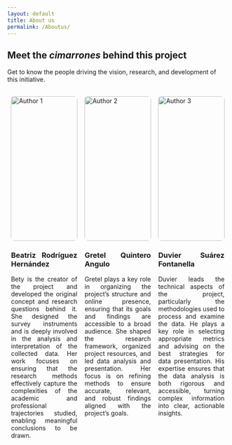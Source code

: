 ```yaml
---
layout: default
title: About us
permalink: /Aboutus/
---
```


## Meet the *cimarrones* behind this project

Get to know the people driving the vision, research, and development of this initiative.

<div style="display: flex; justify-content: space-around; margin-top: 30px;">
  <div style="text-align: justify; width: 30%;">
    <img src="{{ site.baseurl }}/assets/images/IMG_Bety.jpg" alt="Author 1" style="width: 100%; height: 330px; border-radius: 8px;" />
    <h3>Beatriz Rodríguez Hernández</h3>
    <p>Bety is the creator of the project and developed the original concept and research questions behind it. She designed the survey instruments and is deeply involved in the analysis and interpretation of the collected data. Her work focuses on ensuring that the research methods effectively capture the complexities of the academic and professional trajectories studied, enabling meaningful conclusions to be drawn.</p>
  </div>
  <div style="text-align: justify; width: 30%;">
    <img src="{{ site.baseurl }}/assets/images/20250124_144716.jpg" alt="Author 2" style="width: 100%; height: 330px; border-radius: 8px;" />
    <h3>Gretel Quintero Angulo</h3>
    <p> Gretel plays a key role in organizing the project’s structure and online presence, ensuring that its goals and findings are accessible to a broad audience. She shaped the research framework, organized project resources, and led data analysis and presentation. Her focus is on refining methods to ensure accurate, relevant, and robust findings aligned with the project’s goals.</p>
  </div>
  <div style="text-align: justify; width: 30%;">
    <img src="{{ site.baseurl }}/assets/images/du.jpg" alt="Author 3" style="width: 100%; height: 330px; border-radius: 8px;" />
    <h3>Duvier Suárez Fontanella</h3>
    <p>Duvier leads the technical aspects of the project, particularly the methodologies used to process and examine the data. He plays a key role in selecting appropriate metrics and advising on the best strategies for data presentation. His expertise ensures that the data analysis is both rigorous and accessible, turning complex information into clear, actionable insights.</p>
  </div>
</div>
